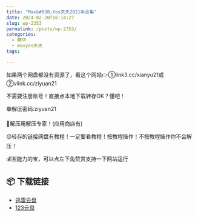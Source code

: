 ```yaml
---
title: "Max&#038;Yos夫夫2021年合集"
date: 2024-02-20T16:14:27
slug: wp-2353
permalink: /posts/wp-2353/
categories:
  - 精华
  - maxyos夫夫
tags:

---
```


如果两个网盘都没有资源了，看这个网站👉①link3.cc/xianyu21或②vlink.cc/ziyuan21

不需要注册账号！直接点本地下载转存OK？懂吧！

🟢解压密码:ziyuan21

🔵解压用解压专家！(应用商店有)

🟡转存的链接网盘有教程！一定要看教程！按教程操作！不按教程操作你不会解压！

💰🈶能力的宝，可以点左下角赞赏支持一下网站运行

## 📦 下载链接
- [迅雷云盘](https://blziyuan21.com/pay-download/2353?key=d5ebde3078&down_id=0)
- [123云盘](https://blziyuan21.com/pay-download/2353?key=d5ebde3078&down_id=1)

